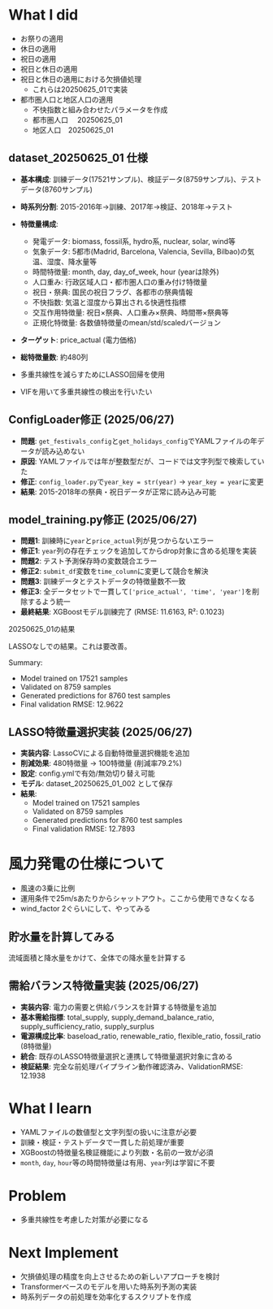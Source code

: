 # What I did

- お祭りの適用
- 休日の適用
- 祝日の適用
- 祝日と休日の適用
- 祝日と休日の適用における欠損値処理
    - これらは20250625_01で実装
- 都市圏人口と地区人口の適用
    - 不快指数と組み合わせたパラメータを作成
    - 都市圏人口　 20250625_01
    - 地区人口　20250625_01

## dataset_20250625_01 仕様
- **基本構成**: 訓練データ(17521サンプル)、検証データ(8759サンプル)、テストデータ(8760サンプル)
- **時系列分割**: 2015-2016年→訓練、2017年→検証、2018年→テスト
- **特徴量構成**:
  - 発電データ: biomass, fossil系, hydro系, nuclear, solar, wind等
  - 気象データ: 5都市(Madrid, Barcelona, Valencia, Sevilla, Bilbao)の気温、湿度、降水量等
  - 時間特徴量: month, day, day_of_week, hour (yearは除外)
  - 人口重み: 行政区域人口・都市圏人口の重み付け特徴量
  - 祝日・祭典: 国民の祝日フラグ、各都市の祭典情報
  - 不快指数: 気温と湿度から算出される快適性指標
  - 交互作用特徴量: 祝日×祭典、人口重み×祭典、時間帯×祭典等
  - 正規化特徴量: 各数値特徴量のmean/std/scaledバージョン
- **ターゲット**: price_actual (電力価格)
- **総特徴量数**: 約480列

- 多重共線性を減らすためにLASSO回帰を使用
- VIFを用いて多重共線性の検出を行いたい

## ConfigLoader修正 (2025/06/27)
- **問題**: `get_festivals_config`と`get_holidays_config`でYAMLファイルの年データが読み込めない
- **原因**: YAMLファイルでは年が整数型だが、コードでは文字列型で検索していた
- **修正**: `config_loader.py`で`year_key = str(year)` → `year_key = year`に変更
- **結果**: 2015-2018年の祭典・祝日データが正常に読み込み可能

## model_training.py修正 (2025/06/27)
- **問題1**: 訓練時に`year`と`price_actual`列が見つからないエラー
- **修正1**: `year`列の存在チェックを追加してからdrop対象に含める処理を実装
- **問題2**: テスト予測保存時の変数競合エラー
- **修正2**: `submit_df`変数を`time_column`に変更して競合を解決
- **問題3**: 訓練データとテストデータの特徴量数不一致
- **修正3**: 全データセットで一貫して`['price_actual', 'time', 'year']`を削除するよう統一
- **最終結果**: XGBoostモデル訓練完了 (RMSE: 11.6163, R²: 0.1023)

20250625_01の結果

LASSOなしでの結果。これは要改善。

Summary:
  - Model trained on 17521 samples
  - Validated on 8759 samples
  - Generated predictions for 8760 test samples
  - Final validation RMSE: 12.9622


## LASSO特徴量選択実装 (2025/06/27)
- **実装内容**: LassoCVによる自動特徴量選択機能を追加
- **削減効果**: 480特徴量 → 100特徴量 (削減率79.2%)
- **設定**: config.ymlで有効/無効切り替え可能
- **モデル**: dataset_20250625_01_002 として保存
- **結果**:
  - Model trained on 17521 samples
  - Validated on 8759 samples
  - Generated predictions for 8760 test samples
  - Final validation RMSE: 12.7893

# 風力発電の仕様について
- 風速の3乗に比例
- 運用条件で25m/sあたりからシャットアウト。ここから使用できなくなる
- wind_factor 2ぐらいにして、やってみる

## 貯水量を計算してみる
流域面積と降水量をかけて、全体での降水量を計算する

## 需給バランス特徴量実装 (2025/06/27)
- **実装内容**: 電力の需要と供給バランスを計算する特徴量を追加
- **基本需給指標**: total_supply, supply_demand_balance_ratio, supply_sufficiency_ratio, supply_surplus
- **電源構成比率**: baseload_ratio, renewable_ratio, flexible_ratio, fossil_ratio (8特徴量)
- **統合**: 既存のLASSO特徴量選択と連携して特徴量選択対象に含める
- **検証結果**: 完全な前処理パイプライン動作確認済み、ValidationRMSE: 12.1938

# What I learn
- YAMLファイルの数値型と文字列型の扱いに注意が必要
- 訓練・検証・テストデータで一貫した前処理が重要
- XGBoostの特徴量名検証機能により列数・名前の一致が必須
- `month`, `day`, `hour`等の時間特徴量は有用、`year`列は学習に不要

# Problem
- 多重共線性を考慮した対策が必要になる

# Next Implement
- 欠損値処理の精度を向上させるための新しいアプローチを検討
- Transformerベースのモデルを用いた時系列予測の実装
- 時系列データの前処理を効率化するスクリプトを作成